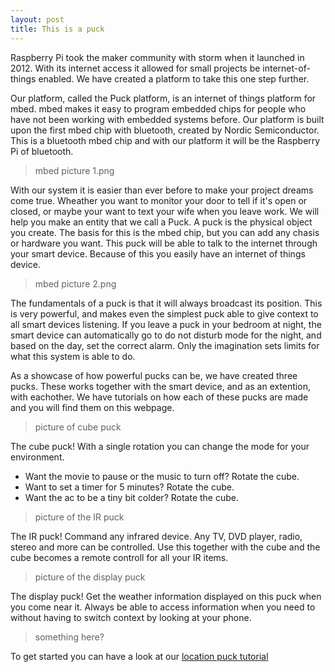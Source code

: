 ```yaml
---
layout: post
title: This is a puck
---
```


Raspberry Pi took the maker community with storm when it launched in 2012.
With its internet access it allowed for small projects be internet-of-things enabled.
We have created a platform to take this one step further.

Our platform, called the Puck platform, is an internet of things platform for mbed.
mbed makes it easy to program embedded chips for people who have not been working with embedded systems before.
Our platform is built upon the first mbed chip with bluetooth, created by Nordic Semiconductor.
This is a bluetooth mbed chip and with our platform it will be the Raspberry Pi of bluetooth.

> mbed picture 1.png

With our system it is easier than ever before to make your project dreams come true.
Wheather you want to monitor your door to tell if it's open or closed, or maybe your want to text your wife when you leave work.
We will help you make an entity that we call a Puck.
A puck is the physical object you create.
The basis for this is the mbed chip, but you can add any chasis or hardware you want.
This puck will be able to talk to the internet through your smart device.
Because of this you easily have an internet of things device.

> mbed picture 2.png

The fundamentals of a puck is that it will always broadcast its position.
This is very powerful, and makes even the simplest puck able to give context to all smart devices listening.
If you leave a puck in your bedroom at night, the smart device can automatically go to do not disturb mode for the night, and based on the day, set the correct alarm.
Only the imagination sets limits for what this system is able to do.

As a showcase of how powerful pucks can be, we have created three pucks.
These works together with the smart device, and as an extention, with eachother.
We have tutorials on how each of these pucks are made and you will find them on this webpage.

> picture of cube puck

The cube puck! With a single rotation you can change the mode for your environment.
- Want the movie to pause or the music to turn off? Rotate the cube.
- Want to set a timer for 5 minutes? Rotate the cube.
- Want the ac to be a tiny bit colder? Rotate the cube.

> picture of the IR puck

The IR puck! Command any infrared device.
Any TV, DVD player, radio, stereo and more can be controlled.
Use this together with the cube and the cube becomes a remote controll for all your IR items.

> picture of the display puck

The display puck! Get the weather information displayed on this puck when you come near it.
Always be able to access information when you need to without having to switch context by looking at your phone.

> something here?

To get started you can have a look at our [location puck tutorial](location.html)
